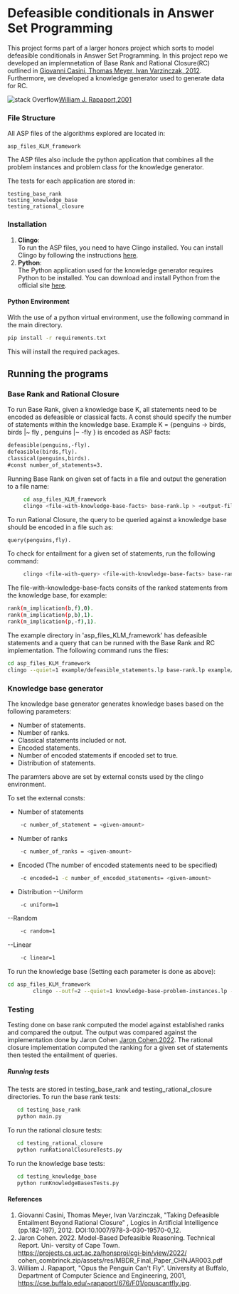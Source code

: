# Defeasible conditionals in Answer Set Programming

This project forms part of a larger honors project which
sorts to model defeasible conditionals in Answer Set
Programming. In this project repo we developed an
implemnetation of Base Rank and Rational Closure(RC)
outlined in
[Giovanni Casini, Thomas Meyer, Ivan Varzinczak, 2012](#1).
Furthermore, we developed a knowledge generator used to
generate data for RC.

![stack Overflow](https://www.cse.buffalo.edu/~rapaport/676/F01/opuscantfly.jpg)[William J. Rapaport,2001](#3)

### File Structure

All ASP files of the algorithms explored are located in:

```
asp_files_KLM_framework
```

The ASP files also include the python application that
combines all the problem instances and problem class for the
knowledge generator.

The tests for each application are stored in:

```
testing_base_rank
testing_knowledge_base
testing_rational_closure
```

### Installation

1. **Clingo**:  
   To run the ASP files, you need to have Clingo installed.
   You can install Clingo by following the instructions
   [here](https://potassco.org/clingo/).
2. **Python**:  
   The Python application used for the knowledge generator
   requires Python to be installed. You can download and
   install Python from the official site
   [here](https://www.python.org/downloads/).

#### Python Environment

With the use of a python virtual environment, use the
following command in the main directory.

```bash
pip install -r requirements.txt
```

This will install the required packages.

## Running the programs

### Base Rank and Rational Closure

To run Base Rank, given a knowledge base K, all statements
need to be encoded as defeasible or classical facts. A const
should specify the number of statements within the knowledge
base. Example K = {penguins -> birds, birds |~ fly ,
penguins |~ -fly } is encoded as ASP facts:

```asp
defeasible(penguins,-fly).
defeasible(birds,fly).
classical(penguins,birds).
#const number_of_statements=3.
```

Running Base Rank on given set of facts in a file and output
the generation to a file name:

```bash
     cd asp_files_KLM_framework
     clingo <file-with-knowledge-base-facts> base-rank.lp > <output-file-name>
```

To run Rational Closure, the query to be queried against a
knowledge base should be encoded in a file such as:

```asp
query(penguins,fly).
```

To check for entailment for a given set of statements, run
the following command:

```bash
     clingo <file-with-query> <file-with-knowledge-base-facts> base-rank.lp rational-closure.lp > <output-file-name>
```

The file-with-knowledge-base-facts consits of the ranked
statements from the knowledge base, for example:

```bash
rank(m_implication(b,f),0).
rank(m_implication(p,b),1).
rank(m_implication(p,-f),1).
```

The example directory in 'asp_files_KLM_framework' has
defeasible statements and a query that can be runned with
the Base Rank and RC implementation. The following command
runs the files:

```bash
cd asp_files_KLM_framework
clingo --quiet=1 example/defeasible_statements.lp base-rank.lp example/query.lp rational-closure.lp
```

### Knowledge base generator

The knowledge base generator generates knowledge bases based
on the following parameters:

- Number of statements.
- Number of ranks.
- Classical statements included or not.
- Encoded statements.
- Number of encoded statements if encoded set to true.
- Distribution of statements.

The paramters above are set by external consts used by the
clingo environment.

To set the external consts:

- Number of statements

```bash
    -c number_of_statement = <given-amount>
```

- Number of ranks

```bash
    -c number_of_ranks = <given-amount>
```

- Encoded (The number of encoded statements need to be
  specified)

```bash
    -c encoded=1 -c number_of_encoded_statements= <given-amount>
```

- Distribution --Uniform

```bash
    -c uniform=1
```

--Random

```bash
    -c random=1
```

--Linear

```bash
    -c linear=1
```

To run the knowledge base (Setting each parameter is done as
above):

```bash
cd asp_files_KLM_framework
        clingo --outf=2 --quiet=1 knowledge-base-problem-instances.lp -c number_of_ranks=<given-amount> -c number_of_statements=<given-amount> -c uniform=1 knowledge-base-problem-class.lp "functions.lp" > <output-file>
```

### Testing

Testing done on base rank computed the model against
established ranks and compared the output. The output was
compared against the implementation done by Jaron Cohen
[Jaron Cohen,2022](#2). The rational closure implementation
computed the ranking for a given set of statements then
tested the entailment of queries.

##### Running tests

The tests are stored in testing_base_rank and
testing_rational_closure directories. To run the base rank
tests:

```bash
   cd testing_base_rank
   python main.py
```

To run the rational closure tests:

```bash
   cd testing_rational_closure
   python runRationalClosureTests.py
```

To run the knowledge base tests:

```bash
   cd testing_knowledge_base
   python runKnowledgeBasesTests.py
```

#### References

1. Giovanni Casini, Thomas Meyer, Ivan Varzinczak, "Taking
   Defeasible Entailment Beyond Rational Closure" , Logics
   in Artificial Intelligence (pp.182-197), 2012.
   DOI:10.1007/978-3-030-19570-0_12.
2. Jaron Cohen. 2022. Model-Based Defeasible Reasoning.
   Technical Report. Uni- versity of Cape Town.
   https://projects.cs.uct.ac.za/honsproj/cgi-bin/view/2022/
   cohen_combrinck.zip/assets/res/MBDR_Final_Paper_CHNJAR003.pdf
3. William J. Rapaport, "Opus the Penguin Can't Fly".
   University at Buffalo, Department of Computer Science and
   Engineering, 2001,
   https://cse.buffalo.edu/~rapaport/676/F01/opuscantfly.jpg.
